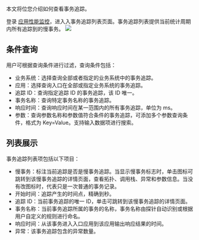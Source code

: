 本文将位您介绍如何查看事务追踪。



登录 [应用性能监控](https://console.cloud.tencent.com/tapm/tracking/list)，进入入事务追踪列表页面。事务追踪列表提供当前统计周期内所有追踪到的慢事务。
![](https://main.qcloudimg.com/raw/9be8fde0bfaf48988efafa97b5c1fe65.png)

## 条件查询

用户可根据查询条件进行过滤，查询条件包括：

-   业务系统：选择查询全部或者指定的业务系统中的事务追踪。
-   应用：选择查询入口在全部或指定业务系统的事务追踪。
-   追踪 ID：查询指定追踪 ID 的事务追踪，该 ID 唯一。
-   事务名称：查询特定事务名称的事务追踪。
-   响应时间：查询响应时间在某一范围内的所有事务追踪，单位为 ms。
-   参数：查询参数名称和参数值符合条件的事务追踪，可添加多个参数查询条件，格式为 Key=Value。支持输入数据项进行搜索。

## 列表展示

事务追踪列表项包括以下项目：

-   慢事务：标注当前追踪是否是慢事务追踪。当显示慢事务标志时，单击图标可跳转到该慢事务追踪的详情页面，查看拓扑、调用栈、异常和参数信息。当没有改图标时，代表只是一次普通的事务记录。
-   开始时间：追踪产生的时间点，精确到秒。
-   追踪 ID：当前事务追踪的唯一 ID，单击可跳转到该慢事务追踪的详情页面。
-   事务名称：当前事务追踪所属的事务的名称，事务名称由探针自动识别或根据用户自定义的规则进行命名。
-   响应时间：从该事务进入入口应用到该应用输出响应结果的时间。
-   异常：该事务追踪包含的异常数量。

